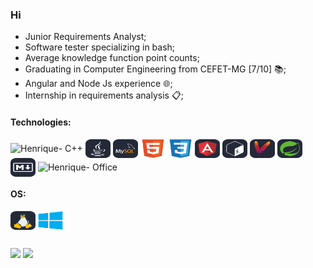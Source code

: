 ### Hi

- Junior Requirements Analyst;
- Software tester specializing in bash;
- Average knowledge function point counts;
- Graduating in Computer Engineering from CEFET-MG [7/10] 📚;
- Angular and Node Js experience 🌐;
- Internship in requirements analysis 📋;

 <h4>Technologies:</h4>
 <div style:"display: inline">
  <img align="center" alt="Henrique- C++" height="30" width="40" src="https://cdn.jsdelivr.net/gh/devicons/devicon/icons/cplusplus/cplusplus-original.svg">
  <img align="center" alt="Henrique- Java" height="30" width="40" src="https://github.com/tandpfun/skill-icons/blob/main/icons/Java-Dark.svg">
  <img align="center" alt="Henrique- SQL" height="30" width="40" src="https://github.com/tandpfun/skill-icons/blob/main/icons/MySQL-Dark.svg">
  <img align="center" alt="Henrique- HTML" height="30" width="40" src="https://raw.githubusercontent.com/devicons/devicon/master/icons/html5/html5-original.svg">
  <img align="center" alt="Henrique- CSS" height="30" width="40" src="https://raw.githubusercontent.com/devicons/devicon/master/icons/css3/css3-original.svg">
 <img align="center" alt="Henrique- Angular" height="30" width="40" src="https://github.com/tandpfun/skill-icons/blob/main/icons/Angular-Dark.svg">
  <img align="center" alt="Henrique Bash" height="30" width="40" src="https://github.com/tandpfun/skill-icons/blob/main/icons/Bash-Dark.svg">
  <img align="center" alt="Henrique Bash" height="30" width="40" src="https://github.com/tandpfun/skill-icons/blob/main/icons/Maven-Dark.svg">
  <img align="center" alt="Henrique Bash" height="30" width="40" src="https://github.com/tandpfun/skill-icons/blob/main/icons/Spring-Dark.svg">
 <img align="center" alt="Henrique- MD" height="30" width="40" src="https://github.com/tandpfun/skill-icons/blob/main/icons/Markdown-Dark.svg">
 <img align="center" alt="Henrique- Office" height="30" width="40" src="https://img.icons8.com/?size=512&id=37619&format=png">
 </div>
 <h4>OS:</h4>
   <div style:"display: inline">
   <img align="center" alt="Henrique- Linux" height="30" width="40" src="https://github.com/tandpfun/skill-icons/blob/main/icons/Linux-Dark.svg">
   <img align="center" alt="Henrique- Windows" height="30" width="40" src="https://github.com/devicons/devicon/blob/master/icons/windows8/windows8-original.svg">
   </div>
   
  ##
   
  <a href = "mailto:henriquesouzafagundes2003@gmail.com"><img src="https://img.shields.io/badge/-Gmail-%23333?style=for-the-badge&logo=gmail&logoColor=red" target="_blank"></a>
  <a href="https://www.linkedin.com/in/henrique-souza-fagundes-54661720b/" target="_blank"><img src="https://img.shields.io/badge/-LinkedIn-%230077B5?style=for-the-badge&logo=linkedin&logoColor=white" target="_blank"></a> 
